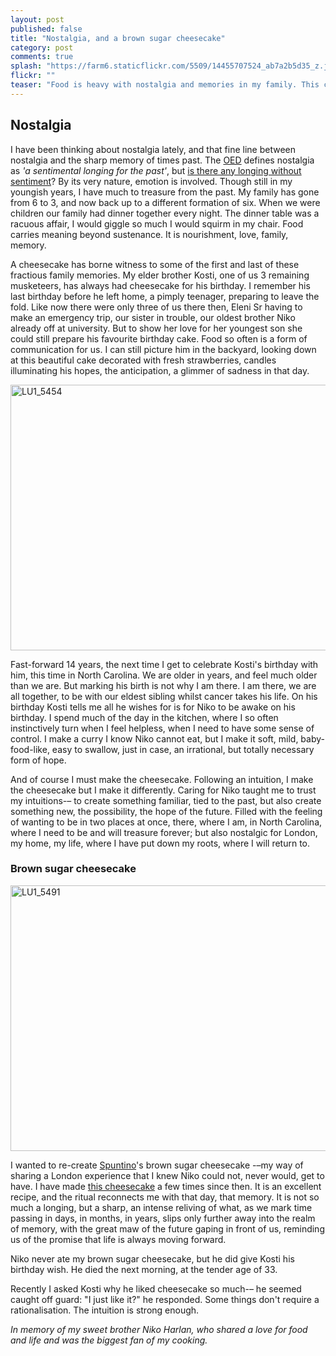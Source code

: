 ```yaml
---
layout: post
published: false
title: "Nostalgia, and a brown sugar cheesecake"
category: post
comments: true
splash: "https://farm6.staticflickr.com/5509/14455707524_ab7a2b5d35_z.jpg"
flickr: ""
teaser: "Food is heavy with nostalgia and memories in my family. This cheesecake has a sweetness, literal and metaphorical, in connecting me to a treasured time."
---
```


## Nostalgia

I have been thinking about nostalgia lately, and that fine line between nostalgia and the sharp memory of times past. The [OED](http://www.oxforddictionaries.com/definition/english/nostalgia) defines nostalgia as _'a sentimental longing for the past'_, but [is there any longing without sentiment](http://www.nytimes.com/2013/07/09/science/what-is-nostalgia-good-for-quite-a-bit-research-shows.html?_r=0)? By its very nature, emotion is involved. Though still in my youngish years, I have much to treasure from the past. My family has gone from 6 to 3, and now back up to a different formation of six. When we were children our family had dinner together every night. The dinner table was a racuous affair, I would giggle so much I would squirm in my chair. Food carries meaning beyond sustenance. It is nourishment, love, family, memory. 

A cheesecake has borne witness to some of the first and last of these fractious family memories. My elder brother Kosti, one of us 3 remaining musketeers, has always had cheesecake for his birthday. I remember his last birthday before he left home, a pimply teenager, preparing to leave the fold. Like now there were only three of us there then, Eleni Sr having to make an emergency trip, our sister in trouble, our oldest brother Niko already off at university. But to show her love for her youngest son she could still prepare his favourite birthday cake. Food so often is a form of communication for us. I can still picture him in the backyard, looking down at this beautiful cake decorated with fresh strawberries, candles illuminating his hopes, the anticipation, a glimmer of sadness in that day. 

<a href="https://www.flickr.com/photos/elenijr/14270385817" title="LU1_5454 by Eleni Harlan, on Flickr"><img src="https://farm6.staticflickr.com/5567/14270385817_a56c305c31_z.jpg" width="640" height="425" alt="LU1_5454"></a>

Fast-forward 14 years, the next time I get to celebrate Kosti's birthday with him, this time in North Carolina. We are older in years, and feel much older than we are. But marking his birth is not why I am there. I am there, we are all together, to be with our eldest sibling whilst cancer takes his life. On his birthday Kosti tells me all he wishes for is for Niko to be awake on his birthday. I spend much of the day in the kitchen, where I so often instinctively turn when I feel helpless, when I need to have some sense of control. I make a curry I know Niko cannot eat, but I make it soft, mild, baby-food-like, easy to swallow, just in case, an irrational, but totally necessary form of hope. 

And of course I must make the cheesecake. Following an intuition, I make the cheesecake but I make it differently. Caring for Niko taught me to trust my intuitions-– to create something familiar, tied to the past, but also create something new, the possibility, the hope of the future. Filled with the feeling of wanting to be in two places at once, there, where I am, in North Carolina, where I need to be and will treasure forever; but also nostalgic for London, my home, my life, where I have put down my roots, where I will return to. 

### Brown sugar cheesecake

<a href="https://www.flickr.com/photos/elenijr/14455715704" title="LU1_5491 by Eleni Harlan, on Flickr"><img src="https://farm6.staticflickr.com/5571/14455715704_8ff10a3d22_z.jpg" width="640" height="425" alt="LU1_5491"></a>

I wanted to re-create [Spuntino](http://www.spuntino.co.uk/)'s brown sugar cheesecake -–my way of sharing a London experience that I knew Niko could not, never would, get to have. I have made [this cheesecake](http://www.vintagekitchennotes.com/2012/11/brown-sugar-cheesecake.html) a few times since then. It is an excellent recipe, and the ritual reconnects me with that day, that memory. It is not so much a longing, but a sharp, an intense reliving of what, as we mark time passing in days, in months, in years, slips only further away into the realm of memory, with the great maw of the future gaping in front of us, reminding us of the promise that life is always moving forward.

Niko never ate my brown sugar cheesecake, but he did give Kosti his birthday wish. He died the next morning, at the tender age of 33.

Recently I asked Kosti why he liked cheesecake so much-– he seemed caught off guard: "I just like it?" he responded. Some things don't require a rationalisation. The intuition is strong enough.

_In memory of my sweet brother Niko Harlan, who shared a love for food and life and was the biggest fan of my cooking._